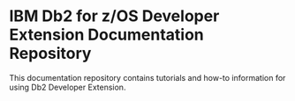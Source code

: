 # IBM Db2 for z/OS Developer Extension Documentation Repository

This documentation repository contains tutorials and how-to information for using Db2 Developer Extension.
